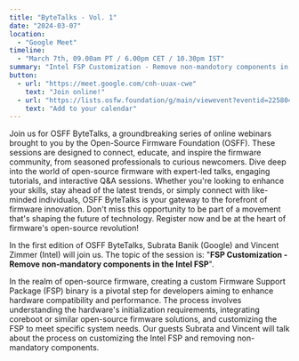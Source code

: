 ```yaml
---
title: "ByteTalks - Vol. 1"
date: "2024-03-07"
location:
  - "Google Meet"
timeline:
  - "March 7th, 09.00am PT / 6.00pm CET / 10.30pm IST"
summary: "Intel FSP Customization - Remove non-mandotory components in the Intel FSP"
button:
  - url: "https://meet.google.com/cnh-uuax-cwe"
    text: "Join online!"
  - url: "https://lists.osfw.foundation/g/main/viewevent?eventid=2258045&calstart=2024-03-07"
    text: "Add to your calendar"
---
```


Join us for OSFF ByteTalks, a groundbreaking series of online webinars brought to you by the Open-Source Firmware Foundation (OSFF). These sessions are designed to connect, educate, and inspire the firmware community, from seasoned professionals to curious newcomers. Dive deep into the world of open-source firmware with expert-led talks, engaging tutorials, and interactive Q&A sessions. Whether you're looking to enhance your skills, stay ahead of the latest trends, or simply connect with like-minded individuals, OSFF ByteTalks is your gateway to the forefront of firmware innovation. Don't miss this opportunity to be part of a movement that's shaping the future of technology. Register now and be at the heart of firmware's open-source revolution!

In the first edition of OSFF ByteTalks, Subrata Banik (Google) and Vincent Zimmer (Intel) will join us. The topic of the session is: "**FSP Customization - Remove non-mandatory components in the Intel FSP**".

In the realm of open-source firmware, creating a custom Firmware Support Package (FSP) binary is a pivotal step for developers aiming to enhance hardware compatibility and performance. The process involves understanding the hardware's initialization requirements, integrating coreboot or similar open-source firmware solutions, and customizing the FSP to meet specific system needs. Our guests Subrata and Vincent will talk about the process on customizing the Intel FSP and removing non-mandatory components.

